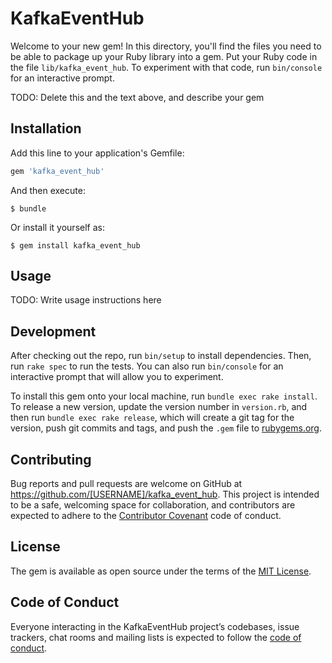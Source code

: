 # KafkaEventHub

Welcome to your new gem! In this directory, you'll find the files you need to be able to package up your Ruby library into a gem. Put your Ruby code in the file `lib/kafka_event_hub`. To experiment with that code, run `bin/console` for an interactive prompt.

TODO: Delete this and the text above, and describe your gem

## Installation

Add this line to your application's Gemfile:

```ruby
gem 'kafka_event_hub'
```

And then execute:

    $ bundle

Or install it yourself as:

    $ gem install kafka_event_hub

## Usage

TODO: Write usage instructions here

## Development

After checking out the repo, run `bin/setup` to install dependencies. Then, run `rake spec` to run the tests. You can also run `bin/console` for an interactive prompt that will allow you to experiment.

To install this gem onto your local machine, run `bundle exec rake install`. To release a new version, update the version number in `version.rb`, and then run `bundle exec rake release`, which will create a git tag for the version, push git commits and tags, and push the `.gem` file to [rubygems.org](https://rubygems.org).

## Contributing

Bug reports and pull requests are welcome on GitHub at https://github.com/[USERNAME]/kafka_event_hub. This project is intended to be a safe, welcoming space for collaboration, and contributors are expected to adhere to the [Contributor Covenant](http://contributor-covenant.org) code of conduct.

## License

The gem is available as open source under the terms of the [MIT License](https://opensource.org/licenses/MIT).

## Code of Conduct

Everyone interacting in the KafkaEventHub project’s codebases, issue trackers, chat rooms and mailing lists is expected to follow the [code of conduct](https://github.com/[USERNAME]/kafka_event_hub/blob/master/CODE_OF_CONDUCT.md).
